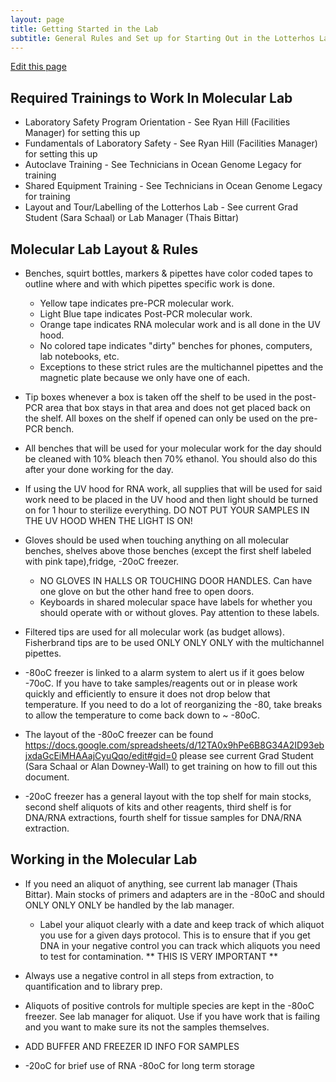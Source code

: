 ```yaml
---
layout: page
title: Getting Started in the Lab
subtitle: General Rules and Set up for Starting Out in the Lotterhos Lab
---
```


[Edit this page](https://github.com/DrK-Lo/lotterhoslabprotocols/edit/gh-pages/general_GettingStarted.md)

## Required Trainings to Work In Molecular Lab
* Laboratory Safety Program Orientation - See Ryan Hill (Facilities Manager) for setting this up
* Fundamentals of Laboratory Safety - See Ryan Hill (Facilities Manager) for setting this up
* Autoclave Training - See Technicians in Ocean Genome Legacy for training
* Shared Equipment Training - See Technicians in Ocean Genome Legacy for training
* Layout and Tour/Labelling of the Lotterhos Lab - See current Grad Student (Sara Schaal) or Lab Manager (Thais Bittar)

## Molecular Lab Layout & Rules
* Benches, squirt bottles, markers & pipettes have color coded tapes to outline where and with which pipettes specific work is done. 
  * Yellow tape indicates pre-PCR molecular work.
  * Light Blue tape indicates Post-PCR molecular work.
  * Orange tape indicates RNA molecular work and is all done in the UV hood.
  * No colored tape indicates "dirty" benches for phones, computers, lab notebooks, etc.
  * Exceptions to these strict rules are the multichannel pipettes and the magnetic plate because we only have one of each.

* Tip boxes whenever a box is taken off the shelf to be used in the post-PCR area that box stays in that area and 
does not get placed back on the shelf. All boxes on the shelf if opened can only be used on the pre-PCR bench. 

* All benches that will be used for your molecular work for the day should be cleaned with 10% bleach then 70% ethanol. 
You should also do this after your done working for the day.

* If using the UV hood for RNA work, all supplies that will be used for said work need to be placed in the UV hood and then light
should be turned on for 1 hour to sterilize everything. DO NOT PUT YOUR SAMPLES IN THE UV HOOD WHEN THE LIGHT IS ON! 

* Gloves should be used when touching anything on all molecular benches, shelves above those benches (except the first shelf labeled with pink tape),fridge, -20oC freezer.
  * NO GLOVES IN HALLS OR TOUCHING DOOR HANDLES. Can have one glove on but the other hand free to open doors.
  * Keyboards in shared molecular space have labels for whether you should operate with or without gloves. Pay attention to these labels.

* Filtered tips are used for all molecular work (as budget allows). Fisherbrand tips are to be used ONLY ONLY ONLY with the multichannel pipettes.

* -80oC freezer is linked to a alarm system to alert us if it goes below -70oC. If you have to take samples/reagents out or in please work quickly
and efficiently to ensure it does not drop below that temperature. If you need to do a lot of reorganizing the -80, take breaks to allow the temperature
to come back down to ~ -80oC.

* The layout of the -80oC freezer can be found https://docs.google.com/spreadsheets/d/12TA0x9hPe6B8G34A2ID93ebjxdaGcEiMHAAajCyuQqo/edit#gid=0 
please see current Grad Student (Sara Schaal or Alan Downey-Wall) to get training on how to fill out this document.

* -20oC freezer has a general layout with the top shelf for main stocks, second shelf aliquots of kits and other reagents, 
third shelf is for DNA/RNA extractions, fourth shelf for tissue samples for DNA/RNA extraction. 



## Working in the Molecular Lab

* If you need an aliquot of anything, see current lab manager (Thais Bittar). Main stocks of primers and adapters are in the -80oC
and should ONLY ONLY ONLY be handled by the lab manager.

  * Label your aliquot clearly with a date and keep track of which aliquot you use for a given days protocol. This is to ensure that
  if you get DNA in your negative control you can track which aliquots you need to test for contamination. ** THIS IS VERY IMPORTANT **

* Always use a negative control in all steps from extraction, to quantification and to library prep.

* Aliquots of positive controls for multiple species are kept in the -80oC freezer. See lab manager for aliquot. Use if you have work that
is failing and you want to make sure its not the samples themselves.

* ADD BUFFER AND FREEZER ID INFO FOR SAMPLES
* -20oC for brief use of RNA -80oC for long term storage

